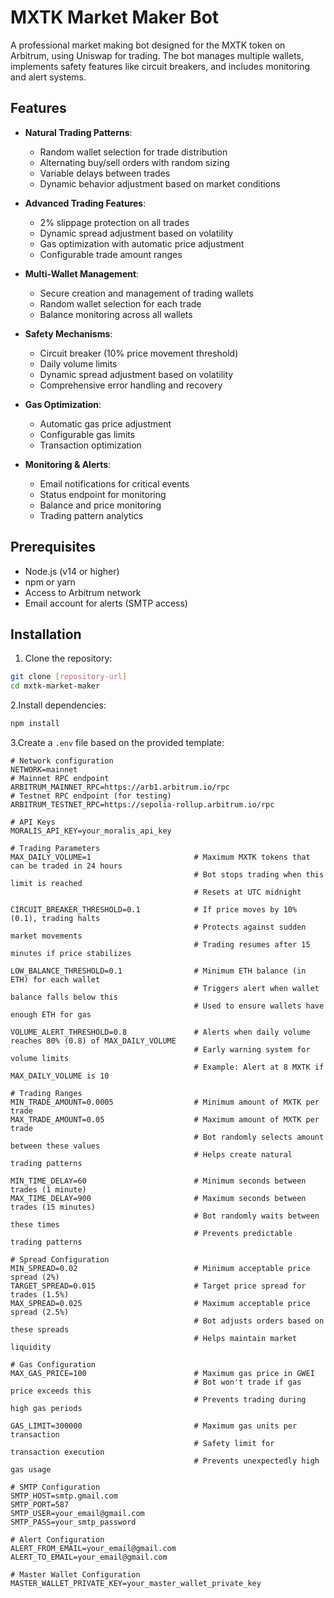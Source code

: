 # MXTK Market Maker Bot

A professional market making bot designed for the MXTK token on Arbitrum, using Uniswap for trading. The bot manages multiple wallets, implements safety features like circuit breakers, and includes monitoring and alert systems.

## Features

- **Natural Trading Patterns**:
  - Random wallet selection for trade distribution
  - Alternating buy/sell orders with random sizing
  - Variable delays between trades
  - Dynamic behavior adjustment based on market conditions

- **Advanced Trading Features**:
  - 2% slippage protection on all trades
  - Dynamic spread adjustment based on volatility
  - Gas optimization with automatic price adjustment
  - Configurable trade amount ranges
  
- **Multi-Wallet Management**:
  - Secure creation and management of trading wallets
  - Random wallet selection for each trade
  - Balance monitoring across all wallets
  
- **Safety Mechanisms**:
  - Circuit breaker (10% price movement threshold)
  - Daily volume limits
  - Dynamic spread adjustment based on volatility
  - Comprehensive error handling and recovery

- **Gas Optimization**:
  - Automatic gas price adjustment
  - Configurable gas limits
  - Transaction optimization

- **Monitoring & Alerts**:
  - Email notifications for critical events
  - Status endpoint for monitoring
  - Balance and price monitoring
  - Trading pattern analytics

## Prerequisites

- Node.js (v14 or higher)
- npm or yarn
- Access to Arbitrum network
- Email account for alerts (SMTP access)

## Installation

1. Clone the repository:

```bash
git clone [repository-url]
cd mxtk-market-maker
```

2.Install dependencies:

```bash
npm install
```

3.Create a `.env` file based on the provided template:

```env
# Network configuration
NETWORK=mainnet
# Mainnet RPC endpoint
ARBITRUM_MAINNET_RPC=https://arb1.arbitrum.io/rpc
# Testnet RPC endpoint (for testing)
ARBITRUM_TESTNET_RPC=https://sepolia-rollup.arbitrum.io/rpc

# API Keys
MORALIS_API_KEY=your_moralis_api_key

# Trading Parameters
MAX_DAILY_VOLUME=1                       # Maximum MXTK tokens that can be traded in 24 hours
                                         # Bot stops trading when this limit is reached
                                         # Resets at UTC midnight

CIRCUIT_BREAKER_THRESHOLD=0.1            # If price moves by 10% (0.1), trading halts
                                         # Protects against sudden market movements
                                         # Trading resumes after 15 minutes if price stabilizes

LOW_BALANCE_THRESHOLD=0.1                # Minimum ETH balance (in ETH) for each wallet
                                         # Triggers alert when wallet balance falls below this
                                         # Used to ensure wallets have enough ETH for gas

VOLUME_ALERT_THRESHOLD=0.8               # Alerts when daily volume reaches 80% (0.8) of MAX_DAILY_VOLUME
                                         # Early warning system for volume limits
                                         # Example: Alert at 8 MXTK if MAX_DAILY_VOLUME is 10

# Trading Ranges
MIN_TRADE_AMOUNT=0.0005                  # Minimum amount of MXTK per trade
MAX_TRADE_AMOUNT=0.05                    # Maximum amount of MXTK per trade
                                         # Bot randomly selects amount between these values
                                         # Helps create natural trading patterns

MIN_TIME_DELAY=60                        # Minimum seconds between trades (1 minute)
MAX_TIME_DELAY=900                       # Maximum seconds between trades (15 minutes)
                                         # Bot randomly waits between these times
                                         # Prevents predictable trading patterns

# Spread Configuration
MIN_SPREAD=0.02                          # Minimum acceptable price spread (2%)
TARGET_SPREAD=0.015                      # Target price spread for trades (1.5%)
MAX_SPREAD=0.025                         # Maximum acceptable price spread (2.5%)
                                         # Bot adjusts orders based on these spreads
                                         # Helps maintain market liquidity

# Gas Configuration
MAX_GAS_PRICE=100                        # Maximum gas price in GWEI
                                         # Bot won't trade if gas price exceeds this
                                         # Prevents trading during high gas periods

GAS_LIMIT=300000                         # Maximum gas units per transaction
                                         # Safety limit for transaction execution
                                         # Prevents unexpectedly high gas usage

# SMTP Configuration
SMTP_HOST=smtp.gmail.com
SMTP_PORT=587
SMTP_USER=your_email@gmail.com
SMTP_PASS=your_smtp_password

# Alert Configuration
ALERT_FROM_EMAIL=your_email@gmail.com
ALERT_TO_EMAIL=your_email@gmail.com

# Master Wallet Configuration
MASTER_WALLET_PRIVATE_KEY=your_master_wallet_private_key
```
